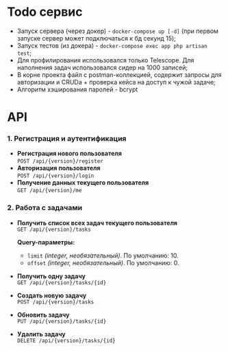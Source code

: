 # Todo сервис

- Запуск сервера (через докер) - `docker-compose up [-d]` (при первом запуске сервер может подключаться к бд секунд 15);
- Запуск тестов (из докера) - `docker-compose exec app php artisan test`;
- Для профилирования использовался только Telescope. Для наполнения задач использовался сидер на 1000 записей;
- В корне проекта файл с postman-коллекцией, содержит запросы для авторизации и CRUDа + проверка кейса на доступ к чужой задаче;
- Алгоритм хэширования паролей - bcrypt

# API
### 1. Регистрация и аутентификация
- **Регистрация нового пользователя**  
  `POST /api/{version}/register`
- **Авторизация пользователя**  
  `POST /api/{version}/login`
- **Получение данных текущего пользователя**  
  `GET /api/{version}/me`

### 2. Работа с задачами

- **Получить список всех задач текущего пользователя**  
  `GET /api/{version}/tasks`
  
  **Query-параметры:**  
  - `limit` *(integer, необязательный)*. По умолчанию: 10.
  - `offset` *(integer, необязательный)*. По умолчанию: 0. 

- **Получить одну задачу**  
  `GET /api/{version}/tasks/{id}`

- **Создать новую задачу**  
  `POST /api/{version}/tasks`

- **Обновить задачу**  
  `PUT /api/{version}/tasks/{id}`

- **Удалить задачу**  
  `DELETE /api/{version}/tasks/{id}`
